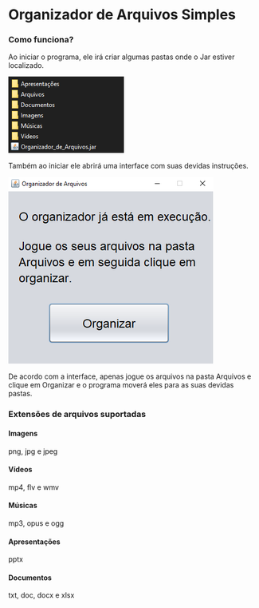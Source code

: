 # Organizador de Arquivos Simples
### Como funciona?
Ao iniciar o programa, ele irá criar algumas pastas onde o Jar estiver localizado.

![alt text](https://github.com/Neyuriki/Organizador-de-Arquivos-Simples/blob/master/imgs/screenshot_1.png)

Também ao iniciar ele abrirá uma interface com suas devidas instruções.

![alt text](https://github.com/Neyuriki/Organizador-de-Arquivos-Simples/blob/master/imgs/screenshot_2.png)

De acordo com a interface, apenas jogue os arquivos na pasta Arquivos
e clique em Organizar e o programa moverá eles para as suas devidas pastas.

### Extensões de arquivos suportadas
#### Imagens
png, jpg e jpeg
#### Vídeos
mp4, flv e wmv
#### Músicas
mp3, opus e ogg
#### Apresentações
pptx
#### Documentos
txt, doc, docx e xlsx
